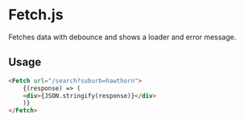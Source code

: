 # Fetch.js

Fetches data with debounce and shows a loader and error message.

## Usage

```html
<Fetch url="/search?suburb=hawthorn">
    {(response) => (
    <div>{JSON.stringify(response)}</div>
    )}
</Fetch>
```
